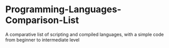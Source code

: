 # Programming-Languages-Comparison-List

A comparative list of scripting and compiled languages, with a simple code from beginner to intermediate level




